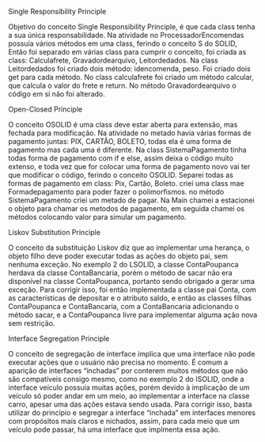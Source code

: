 
Single Responsibility Principle

Objetivo do conceito Single Responsibility Principle, é que cada class tenha a sua única responsabilidade.
Na atividade no ProcessadorEncomendas possuía vários métodos em uma class, ferindo o conceito S do SOLID,
Então foi separado em várias class para cumprir o conceito, foi criada as class: Calculafrete, Gravadordearquivo, Leitordedados.
Na class Leitordedados foi criado dois método: idencomenda, peso.
Foi criado dois get para cada método.
No class calculafrete foi criado um método calcular, que calcula o valor do frete e return.
No método Gravadordearquivo o código em si não foi alterado.


Open-Closed Principle

O conceito OSOLID é uma class deve estar aberta para extensão, mas fechada para modificação.
Na atividade no metado havia várias formas de pagamento juntas: PIX,  CARTÂO, BOLETO, todas 
ela é uma forma de pagamento mas cada uma é diferente.
Na class SistemaPagamento tinha todas forma de pagamento com if e else, assim deixa o código 
muito extenso, e toda vez que for colocar uma forma de pagamento novo vai ter que modificar o código, ferindo o conceito OSOLID.
Separei todas as formas de pagamento em class: Pix, Cartão, Boleto.
criei uma class mae Formadepagamento para poder fazer o polimorfismos. no método SistemaPagamento criei um metado de pagar.
Na Main chamei a estacionei o objeto para chamar os metodos de pagamento, em seguida chamei os métodos colocando valor para simular um pagamento.


Liskov Substitution Principle

  O conceito da substituição Liskov diz que ao implementar uma herança, o objeto filho
  deve poder executar todas as ações do objeto pai, sem nenhuma exceção. No exemplo 2 
  do LSOLID, a classe ContaPoupanca herdava da classe ContaBancaria, porém o método de 
  sacar não era disponível na classe ContaPoupanca, portanto sendo obrigado a gerar uma
  exceção. Para corrigir isso, foi então implementada a classe pai Conta, com as 
  características de depositar e o atributo saldo, e então as classes filhas ContaPoupanca 
  e ContaBancaria, com a ContaBancaria adicionando o método sacar, e a ContaPoupanca livre
  para implementar alguma ação nova sem restrição.

Interface Segregation Principle

  O conceito de segregação de interface implica que uma interface não pode executar ações 
  que o usuário não precisa no momento. É comum a aparição de interfaces “inchadas” por 
  conterem muitos métodos que não são compatíveis consigo mesmo, como no exemplo 2 do
  ISOLID, onde a interface veículo possuía muitas ações, porém devido à implicação de 
  um veículo só poder andar em um meio, ao implementar a interface na classe carro, 
  apesar uma das ações estava sendo usada. Para corrigir isso, basta utilizar do princípio
  e segregar a interface “inchada” em interfaces menores com propósitos mais claros
  e nichados, assim, para cada meio que um veículo pode passar, há uma interface que
  implmenta essa ação.
